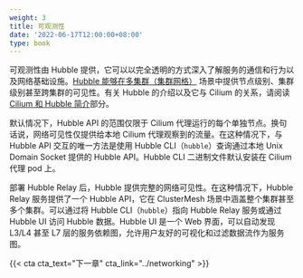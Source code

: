 ```yaml
---
weight: 3
title: 可观测性
date: '2022-06-17T12:00:00+08:00'
type: book
---
```


可观测性由 Hubble 提供，它可以以完全透明的方式深入了解服务的通信和行为以及网络基础设施。[Hubble 能够在多集群（集群网格）](../clustermesh/) 场景中提供节点级别、集群级别甚至跨集群的可见性。有关 Hubble 的介绍以及它与 Cilium 的关系，请阅读 [Cilium 和 Hubble 简介](../../intro/)部分。

默认情况下，Hubble API 的范围仅限于 Cilium 代理运行的每个单独节点。换句话说，网络可见性仅提供给本地 Cilium 代理观察到的流量。在这种情况下，与 Hubble API 交互的唯一方法是使用 Hubble CLI（`hubble`）查询通过本地 Unix Domain Socket 提供的 Hubble API。Hubble CLI 二进制文件默认安装在 Cilium 代理 pod 上。

部署 Hubble Relay 后，Hubble 提供完整的网络可见性。在这种情况下，Hubble Relay 服务提供了一个 Hubble API，它在 ClusterMesh 场景中涵盖整个集群甚至多个集群。可以通过将 Hubble CLI（`hubble`）指向 Hubble Relay 服务或通过 Hubble UI 访问 Hubble 数据。Hubble UI 是一个 Web 界面，可以自动发现 L3/L4 甚至 L7 层的服务依赖图，允许用户友好的可视化和过滤数据流作为服务图。

{{< cta cta_text="下一章" cta_link="../networking" >}}
